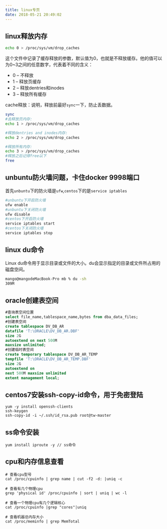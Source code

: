 ```yaml
---
title: linux专页
date: 2018-05-21 20:49:02
---
```


## linux释放内存
``` bash
echo 0 > /proc/sys/vm/drop_caches
```
这个文件中记录了缓存释放的参数，默认值为0，也就是不释放缓存。他的值可以为0~3之间的任意数字，代表着不同的含义：
* 0 – 不释放
* 1 – 释放页缓存
* 2 – 释放dentries和inodes
* 3 – 释放所有缓存

cache释放：说明，释放前最好`sync`一下，防止丢数据。
``` bash
sync
#去释放页内存:
echo 1 > /proc/sys/vm/drop_caches

#释放dentries and inodes内存:
echo 2 > /proc/sys/vm/drop_caches

#释放所有内存:
echo 3 > /proc/sys/vm/drop_caches
#释放之后记得free以下
free
```
## unbuntu防火墙问题，卡住docker 9998端口
首先`unbuntu`下的防火墙是`ufw`,`centos`下的是`service iptables`
``` bash
#unbuntu下开启防火墙
ufw enable
#unbuntu下关闭防火墙
ufw disable
#centos下开启防火墙
service iptables start
#centos下关闭防火墙
service iptables stop
```

## linux du命令
Linux du命令用于显示目录或文件的大小。du会显示指定的目录或文件所占用的磁盘空间。
``` bash
mango@mangodeMacBook-Pro mb % du -sh
309M
```

## oracle创建表空间
``` sql
#查询表空间位置
select file_name,tablespace_name,bytes from dba_data_files;
#创建表空间
create tablespace DV_DB_AR 
datafile 'T:\ORACLE\DV_DB_AR.DBF' 
size 2G  
autoextend on next 500M 
maxsize unlimited;
#创建临时表空间
create temporary tablespace DV_DB_AR_TEMP 
tempfile 'T:\ORACLE\DV_DB_AR_TEMP.DBF' 
size 2G 
autoextend on 
next 500M maxsize unlimited
extent management local;
```

## centos7安装ssh-copy-id命令，用于免密登陆
``` 
yum -y install openssh-clients
ssh-keygen
ssh-copy-id -i ~/.ssh/id_rsa.pub root@tw-master
```

## ss命令安装
``` 
yum install iproute -y // ss命令
```

## cpu和内存信息查看
``` shell
# 查看cpu型号
cat /proc/cpuinfo | grep name | cut -f2 -d: |uniq -c

# 查看有几个物理cpu
grep 'physical id' /proc/cpuinfo | sort | uniq | wc -l

# 查看一个物理cpu有几个逻辑核心
cat /proc/cpuinfo |grep "cores"|uniq

# 查看机器总内存大小
cat /proc/meminfo | grep MemTotal
```






